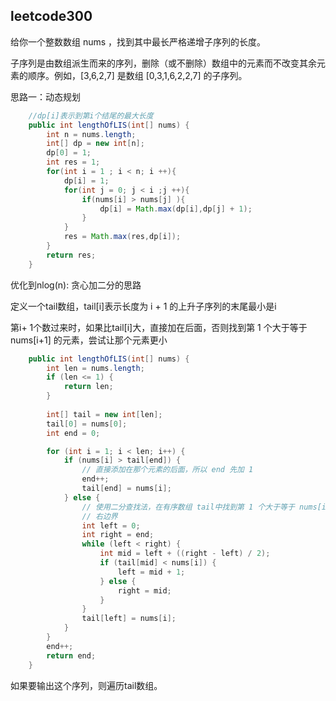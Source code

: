 ## leetcode300
给你一个整数数组 nums ，找到其中最长严格递增子序列的长度。

子序列是由数组派生而来的序列，删除（或不删除）数组中的元素而不改变其余元素的顺序。例如，[3,6,2,7] 是数组 [0,3,1,6,2,2,7] 的子序列。

思路一：动态规划
```java
    //dp[i]表示到第i个结尾的最大长度
    public int lengthOfLIS(int[] nums) {
        int n = nums.length;
        int[] dp = new int[n];
        dp[0] = 1;
        int res = 1;
        for(int i = 1 ; i < n; i ++){
            dp[i] = 1;
            for(int j = 0; j < i ;j ++){
                if(nums[i] > nums[j] ){
                    dp[i] = Math.max(dp[i],dp[j] + 1);
                }
            }
            res = Math.max(res,dp[i]);
        }
        return res;
    }
```

优化到nlog(n): 贪心加二分的思路

定义一个tail数组，tail[i]表示长度为 i + 1 的上升子序列的末尾最小是i

第i+ 1个数过来时，如果比tail[i]大，直接加在后面，否则找到第 1 个大于等于 nums[i+1] 的元素，尝试让那个元素更小

```java
    public int lengthOfLIS(int[] nums) {
        int len = nums.length;
        if (len <= 1) {
            return len;
        }
        
        int[] tail = new int[len];
        tail[0] = nums[0];
        int end = 0;

        for (int i = 1; i < len; i++) {
            if (nums[i] > tail[end]) {
                // 直接添加在那个元素的后面，所以 end 先加 1
                end++;
                tail[end] = nums[i];
            } else {
                // 使用二分查找法，在有序数组 tail中找到第 1 个大于等于 nums[i] 的元素
                // 右边界
                int left = 0;
                int right = end;
                while (left < right) {
                    int mid = left + ((right - left) / 2);
                    if (tail[mid] < nums[i]) {
                        left = mid + 1;
                    } else {
                        right = mid;
                    }
                }
                tail[left] = nums[i];
            }
        }
        end++;
        return end;
    }
```

如果要输出这个序列，则遍历tail数组。







